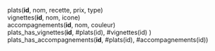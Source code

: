 plats(**id**, nom, recette, prix, type)  
vignettes(**id**, nom, icone)  
accompagnements(**id**, nom, couleur)  
plats_has_vignettes(**id**, #plats(id), #vignettes(id) )  
plats_has_accompagnements(**id**, #plats(id), #accompagnements(id))  
